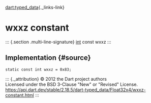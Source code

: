 [dart:typed\_data](../../dart-typed_data/dart-typed_data-library){._links-link}

wxxz constant
=============

::: {.section .multi-line-signature}
[int](../../dart-core/int-class) const wxxz
:::

Implementation {#source}
--------------

``` {.language-dart data-language="dart"}
static const int wxxz = 0x83;
```

::: {._attribution}
© 2012 the Dart project authors\
Licensed under the BSD 3-Clause \"New\" or \"Revised\" License.\
<https://api.dart.dev/stable/2.18.5/dart-typed_data/Float32x4/wxxz-constant.html>
:::
